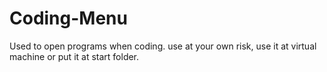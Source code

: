 # Coding-Menu
Used to open programs when coding. use at your own risk, use it at virtual machine or put it at start folder.
